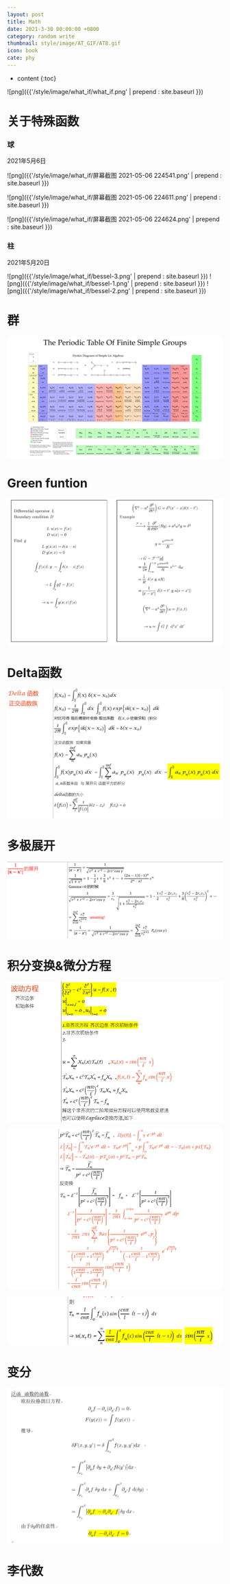 ```yaml
---
layout: post
title: Math
date: 2021-3-30 00:00:00 +0800
category: random write
thumbnail: style/image/AT_GIF/AT8.gif
icon: book
cate: phy
---
```

* content
{:toc}

![png]({{'/style/image/what_if/what_if.png' | prepend : site.baseurl }})


# 关于特殊函数

### 球

2021年5月6日

![png]({{'/style/image/what_if/屏幕截图 2021-05-06 224541.png' | prepend : site.baseurl }})



![png]({{'/style/image/what_if/屏幕截图 2021-05-06 224611.png' | prepend : site.baseurl }})


![png]({{'/style/image/what_if/屏幕截图 2021-05-06 224624.png' | prepend : site.baseurl }})

### 柱

2021年5月20日

![png]({{'/style/image/what_if/bessel-3.png' | prepend : site.baseurl }})
![png]({{'/style/image/what_if/bessel-1.png' | prepend : site.baseurl }})
![png]({{'/style/image/what_if/bessel-2.png' | prepend : site.baseurl }})


# 群

![png](style\image\IMG_20191014_102242.jpg)

# Green funtion

![png](style\image\green.png)



# Delta函数



![1634650376023](style\image\ALL_MD_PIC\1634650376023.png)



# 多极展开

![1634650439570](style\image\ALL_MD_PIC\1634650439570.png)



# 积分变换&微分方程

![1634650570991](style\image\ALL_MD_PIC\1634650570991.png)

![1634650647571](style\image\ALL_MD_PIC\1634650647571.png)

![1634650661478](style\image\ALL_MD_PIC\1634650661478.png)





# 变分 

![1640530085877](/style/image/ALL_MD_PIC/1640530085877.png)



# 李代数

